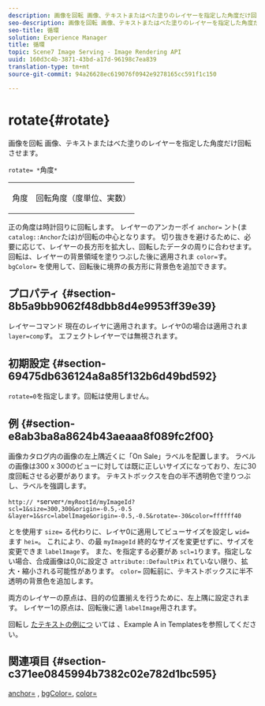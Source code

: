 ```yaml
---
description: 画像を回転 画像、テキストまたはべた塗りのレイヤーを指定した角度だけ回転させます。
seo-description: 画像を回転 画像、テキストまたはべた塗りのレイヤーを指定した角度だけ回転させます。
seo-title: 循環
solution: Experience Manager
title: 循環
topic: Scene7 Image Serving - Image Rendering API
uuid: 160d3c4b-3871-43bd-a17d-96198c7ea839
translation-type: tm+mt
source-git-commit: 94a26628ec619076f0942e9278165cc591f1c150

---
```



# rotate{#rotate}

画像を回転 画像、テキストまたはべた塗りのレイヤーを指定した角度だけ回転させます。

`rotate= *`角度`*`

<table id="simpletable_5531ED4C2099411DB404657E12B05314"> 
 <tr class="strow"> 
  <td class="stentry"> <p><span class="varname"> 角度</span> </p> </td> 
  <td class="stentry"> <p>回転角度（度単位、実数） </p></td> 
 </tr> 
</table>

正の角度は時計回りに回転します。 レイヤーのアンカーポイ `anchor=` ント(ま `catalog::Anchor`たは)が回転の中心となります。 切り抜きを避けるために、必要に応じて、レイヤーの長方形を拡大し、回転したデータの周りに合わせます。 回転は、レイヤーの背景領域を塗りつぶした後に適用されま `color=`す。 `bgColor=` を使用して、回転後に境界の長方形に背景色を追加できます。

## プロパティ {#section-8b5a9bb9062f48dbb8d4e9953ff39e39}

レイヤーコマンド 現在のレイヤに適用されます。レイヤ0の場合は適用されま `layer=comp`す。 エフェクトレイヤーでは無視されます。

## 初期設定 {#section-69475db636124a8a85f132b6d49bd592}

`rotate=0`を指定します。回転は使用しません。

## 例 {#section-e8ab3ba8a8624b43aeaaa8f089fc2f00}

画像カタログ内の画像の左上隅近くに「On Sale」ラベルを配置します。 ラベルの画像は300 x 300のビューに対しては既に正しいサイズになっており、左に30度回転させる必要があります。 テキストボックスを白の半不透明色で塗りつぶし、ラベルを強調します。

`http:// *`server`*/myRootId/myImageId?scl=1&size=300,300&origin=-0.5,-0.5 &layer=1&src=labelImage&origin=-0.5,-0.5&rotate=-30&color=ffffff40`

とを使用す `size=` る代わりに、レイヤ0に適用してビューサイズを設定し `wid=` ます `hei=`。 これにより、の最 `myImageId` 終的なサイズを変更せずに、サイズを変更できま `labelImage`す。 また、を指定する必要があ `scl=1`ります。指定しない場合、合成画像は0,0に設定さ `attribute::DefaultPix` れていない限り、拡大・縮小される可能性があります。 `color=` 回転前に、テキストボックスに半不透明の背景色を追加します。

両方のレイヤーの原点は、目的の位置揃えを行うために、左上隅に設定されます。 レイヤー1の原点は、回転後に適 `labelImage`用されます。

回転し [たテキストの例につ](../../../../../is-api/http-ref/image-serving-api-ref/c-http-protocol-reference/c-templates/r-example-a.md#reference-c78ea82e8a1646738e764fa6685dfbac) いては [](../../../../../is-api/http-ref/image-serving-api-ref/c-http-protocol-reference/c-templates/c-templates.md#concept-3cd2d2adae0e41b2979b9640244d4d3e) 、Example A in Templatesを参照してください。

## 関連項目 {#section-c371ee0845994b7382c02e782d1bc595}

[anchor=](../../../../../is-api/http-ref/image-serving-api-ref/c-http-protocol-reference/c-command-reference/r-anchor.md#reference-6661e548ab284b82828d8d94c8ddeb7c) , [bgColor=](../../../../../is-api/http-ref/image-serving-api-ref/c-http-protocol-reference/c-command-reference/r-bgcolor.md#reference-441371ba4ef54fe781887c5ae448f6ab), [color=](/help/aem-is-ir-api/is-api/http-ref/image-serving-api-ref/c-http-protocol-reference/c-data-types/r-is-http-color.md)
